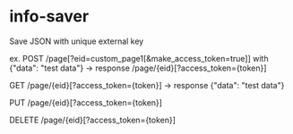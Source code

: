 # info-saver
Save JSON with unique external key

ex. 
POST /page[?eid=custom_page1[&make_access_token=true]] with {"data": "test data"} -> response /page/{eid}[?access_token={token}]

GET  /page/{eid}[?access_token={token}] -> response {"data": "test data"}

PUT  /page/{eid}[?access_token={token}] 

DELETE  /page/{eid}[?access_token={token}] 
